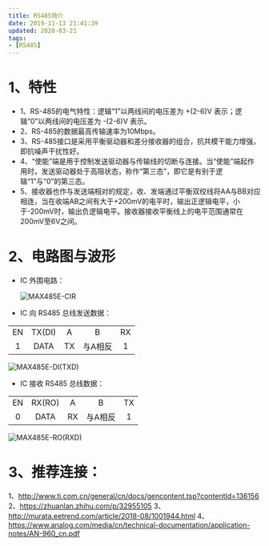 ```yaml
---
title: RS485简介
date: 2019-11-13 21:41:39
updated: 2020-03-21
tags:
- [RS485]
---
```


# 1、特性
- 1、RS-485的电气特性：逻辑“1”以两线间的电压差为 +(2-6)V 表示；逻辑“0”以两线间的电压差为 -(2-6)V 表示。
- 2、RS-485的数据最高传输速率为10Mbps。
- 3、RS-485接口是采用平衡驱动器和差分接收器的组合，抗共模干能力增强，即抗噪声干扰性好。
- 4、“使能”端是用于控制发送驱动器与传输线的切断与连接。当“使能”端起作用时，发送驱动器处于高阻状态，称作“第三态”，即它是有别于逻辑“1”与“0”的第三态。
- 5、接收器也作与发送端相对的规定，收、发端通过平衡双绞线将AA与BB对应相连，当在收端AB之间有大于+200mV的电平时，输出正逻辑电平，小于-200mV时，输出负逻辑电平。接收器接收平衡线上的电平范围通常在200mV至6V之间。

<!--more-->

# 2、电路图与波形

- IC 外围电路：

  ![MAX485E-CIR](https://file.infonet.io/blog-files/RS485/MAX485E-CIR.png)

- IC 向 RS485 总线发送数据：

|    |        |    |        |    |
|:--:|:------:|:--:|:------:|:--:|
| EN | TX(DI) | A  | B      | RX |
| 1  | DATA   | TX | 与A相反 | 1  |

![MAX485E-DI(TXD)](https://file.infonet.io/blog-files/RS485/MAX485-DI%28TXD%29.png)

- IC 接收 RS485 总线数据：

|    |        |    |        |    |
|:--:|:------:|:--:|:------:|:--:|
| EN | RX(RO) | A  | B      | TX |
| 0  | DATA   | RX | 与A相反 | 1  |

![MAX485E-RO(RXD)](https://file.infonet.io/blog-files/RS485/MAX485E-RO%28RXD%29.png)

# 3、推荐连接：
1、http://www.ti.com.cn/general/cn/docs/gencontent.tsp?contentId=136156
2、https://zhuanlan.zhihu.com/p/32955105
3、http://murata.eetrend.com/article/2018-08/1001944.html
4、https://www.analog.com/media/cn/technical-documentation/application-notes/AN-960_cn.pdf
